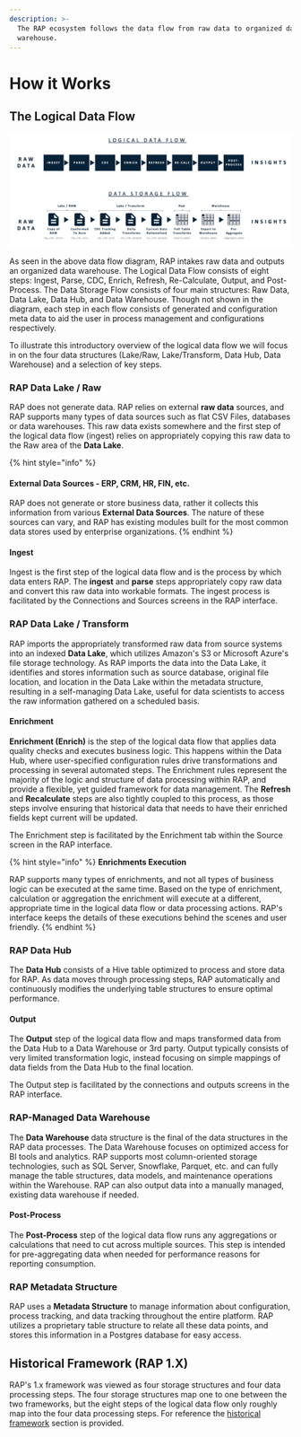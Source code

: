 ```yaml
---
description: >-
  The RAP ecosystem follows the data flow from raw data to organized data
  warehouse.
---
```


# How it Works

## The Logical Data Flow

![The RAP Data Flow and corresponding storage locations](../../.gitbook/assets/rap-logical-data-flow-new.png)

As seen in the above data flow diagram, RAP intakes raw data and outputs an organized data warehouse. The Logical Data Flow consists of eight steps: Ingest, Parse, CDC, Enrich, Refresh, Re-Calculate, Output, and Post-Process. The Data Storage Flow consists of four main structures: Raw Data, Data Lake, Data Hub, and Data Warehouse. Though not shown in the diagram, each step in each flow consists of generated and configuration meta data to aid the user in process management and configurations respectively. 

To illustrate this introductory overview of the logical data flow we will focus in on the four data structures \(Lake/Raw, Lake/Transform, Data Hub, Data Warehouse\) and a selection of key steps.

### RAP Data Lake / Raw

RAP does not generate data. RAP relies on external **raw data** sources, and RAP supports many types of data sources such as flat CSV Files, databases or data warehouses. This raw data exists somewhere and the first step of the logical data flow \(ingest\) relies on appropriately copying this raw data to the Raw area of the **Data Lake**.

{% hint style="info" %}
#### External Data Sources - ERP, CRM, HR, FIN, etc.

RAP does not generate or store business data, rather it collects this information from various **External Data Sources**. The nature of these sources can vary, and RAP has existing modules built for the most common data stores used by enterprise organizations.
{% endhint %}

#### Ingest

Ingest is the first step of the logical data flow and is the process by which data enters RAP. The **ingest** and **parse** steps appropriately copy raw data and convert this raw data into workable formats. The ingest process is facilitated by the Connections and Sources screens in the RAP interface. 

### RAP Data Lake / Transform

RAP imports the appropriately transformed raw data from source systems into an indexed **Data Lake**, which utilizes Amazon's S3 or Microsoft Azure's file storage technology. As RAP imports the data into the Data Lake, it identifies and stores information such as source database, original file location, and location in the Data Lake within the metadata structure, resulting in a self-managing Data Lake, useful for data scientists to access the raw information gathered on a scheduled basis.

#### Enrichment

**Enrichment \(Enrich\)** is the step of the logical data flow that applies data quality checks and executes business logic. This happens within the Data Hub, where user-specified configuration rules drive transformations and processing in several automated steps. The Enrichment rules represent the majority of the logic and structure of data processing within RAP, and provide a flexible, yet guided framework for data management. The **Refresh** and **Recalculate** steps are also tightly coupled to this process, as those steps involve ensuring that historical data that needs to have their enriched fields kept current will be updated.

The Enrichment step is facilitated by the Enrichment tab within the Source screen in the RAP interface. 

{% hint style="info" %}
**Enrichments Execution**

RAP supports many types of enrichments, and not all types of business logic can be executed at the same time. Based on the type of enrichment, calculation or aggregation the enrichment will execute at a different, appropriate time in the logical data flow or data processing actions. RAP's interface keeps the details of these executions behind the scenes and user friendly.
{% endhint %}

### RAP Data Hub

The **Data Hub** consists of a Hive table optimized to process and store data for RAP. As data moves through processing steps, RAP automatically and continuously modifies the underlying table structures to ensure optimal performance.

#### Output

The **Output** step of the logical data flow and maps transformed data from the Data Hub to a Data Warehouse or 3rd party. Output typically consists of very limited transformation logic, instead focusing on simple mappings of data fields from the Data Hub to the final location.

The Output step is facilitated by the connections and outputs screens in the RAP interface.

### RAP-Managed Data Warehouse

The **Data Warehouse** data structure is the final of the data structures in the RAP data processes. The Data Warehouse focuses on optimized access for BI tools and analytics. RAP supports most column-oriented storage technologies, such as SQL Server, Snowflake, Parquet, etc. and can fully manage the table structures, data models, and maintenance operations within the Warehouse. RAP can also output data into a manually managed, existing data warehouse if needed.

#### Post-Process

The **Post-Process** step of the logical data flow runs any aggregations or calculations that need to cut across multiple sources. This step is intended for pre-aggregating data when needed for performance reasons for reporting consumption.

### RAP Metadata Structure

RAP uses a **Metadata Structure** to manage information about configuration, process tracking, and data tracking throughout the entire platform. RAP utilizes a proprietary table structure to relate all these data points, and stores this information in a Postgres database for easy access.

## Historical Framework \(RAP 1.X\)

RAP's 1.x framework was viewed as four storage structures and four data processing steps. The four storage structures map one to one between the two frameworks, but the eight steps of the logical data flow only roughly map into the four data processing steps. For reference the [historical framework](../../historical-reference/components-and-concepts.md) section is provided.


